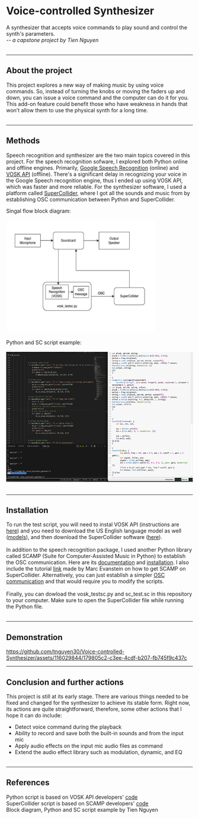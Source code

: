 # Voice-controlled Synthesizer
A synthesizer that accepts voice commands to play sound and control the synth's parameters.
<br>
*-- a capstone project by Tien Nguyen*
<br><br>

----
## About the project
This project explores a new way of making music by using voice commands. So, instead of turning the knobs or moving the faders up and down, you can issue a voice command and the computer can do it for you. This add-on feature could benefit those who have weakness in hands that won’t allow them to use the physical synth for a long time.
<br><br>

----
## Methods
Speech recognition and synthesizer are the two main topics covered in this project.
For the speech recognition sofware, I explored both Python online and offline engines. Primarily, [Google Speech Recognition](https://pypi.org/project/SpeechRecognition/) (online) and [VOSK API](https://alphacephei.com/vosk/) (offline). There's a significant delay in recognizing your voice in the Google Speech recognition engine, thus I ended up using VOSK API, which was faster and more reliable. For the synthesizer software, I used a platform called [SuperCollider](https://supercollider.github.io/), where I got all the sounds and music from by establishing OSC communication between Python and SuperCollider.

Singal flow block diagram:
<br><br>
<img src="images/blockdiagram3.jpg" width="400" height="300"/>
<br><br>
Python and SC script example:
<br><br>
<img src="images/app_ss.png" width="600" height="350"/>
<br><br>

----
## Installation
To run the test script, you will need to instal VOSK API (instructions are [here](https://alphacephei.com/vosk/install)) and you need to download the US English language model as well ([models](https://alphacephei.com/vosk/models)), and then download the SuperCollider software ([here](https://supercollider.github.io/downloads)).
<br><br>
In addition to the speech recognition package, I used another Python library called SCAMP (Suite for Computer-Assisted Music in Python) to establish the OSC communication. Here are its [documentation](http://scamp.marcevanstein.com/) and [installation](https://pypi.org/project/scamp/). I also include the tutorial [link](https://www.youtube.com/watch?v=K2jZOdWegL8&ab_channel=MarcEvanstein%2Fmusic%E2%80%A4py) made by Marc Evanstein on how to get SCAMP on SuperCollider. Alternatively, you can just establish a simpler [OSC communication](https://doc.sccode.org/Guides/OSC_communication.html) and that would require you to modify the scripts.
<br><br>
Finally, you can dowload the vosk_testsc.py and sc_test.sc in this repository to your computer. Make sure to open the SuperCollider file while running the Python file.
<br><br>

----

## Demonstration

https://github.com/tnguyen30/Voice-controlled-Synthesizer/assets/116029844/179805c2-c3ee-4cdf-b207-fb745f9c437c


----
## Conclusion and further actions
This project is still at its early stage. There are various things needed to be fixed and changed for the synthesizer to achieve its stable form. Right now, its actions are quite straightforward, therefore, some other actions that I hope it can do include:

- Detect voice command during the playback
- Ability to record and save both the built-in sounds and from the input mic
- Apply audio effects on the input mic audio files as command
- Extend the audio effect library such as modulation, dynamic, and EQ
<br><br>

----
## References
Python script is based on VOSK API developers' [code](https://github.com/alphacep/vosk-api/blob/master/python/example/test_microphone.py)
<br>
SuperCollider script is based on SCAMP developers' [code](https://www.youtube.com/watch?v=K2jZOdWegL8&ab_channel=MarcEvanstein%2Fmusic%E2%80%A4py)
<br>
Block diagram, Python and SC script example by Tien Nguyen


